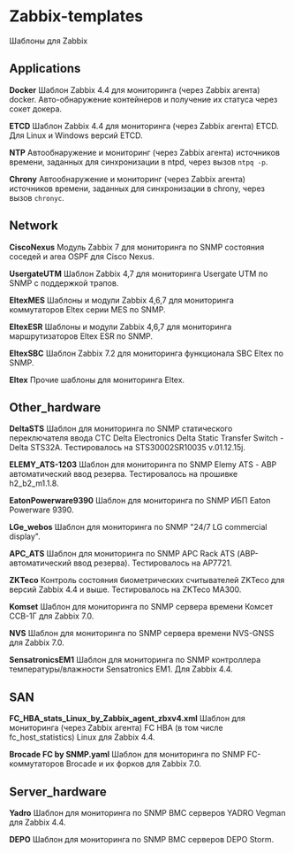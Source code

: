 # Zabbix-templates
Шаблоны для Zabbix

## Applications
**Docker**
Шаблон Zabbix 4.4 для мониторинга (через Zabbix агента) docker. Авто-обнаружение контейнеров и получение их статуса через сокет докера.

**ETCD**
Шаблон Zabbix 4.4 для мониторинга (через Zabbix агента) ETCD. Для Linux и Windows версий ETCD.

**NTP**
Автообнаружение и мониторинг (через Zabbix агента) источников времени, заданных для синхронизации в ntpd, через вызов `ntpq -p`.

**Chrony**
Автообнаружение и мониторинг (через Zabbix агента) источников времени, заданных для синхронизации в chrony, через вызов `chronyc`.



## Network
**CiscoNexus** Модуль Zabbix 7 для мониторинга по SNMP состояния соседей и area OSPF для Cisco Nexus.

**UsergateUTM** Шаблон Zabbix 4,7 для мониторинга Usergate UTM по SNMP с поддержкой трапов.

**EltexMES** Шаблоны и модули Zabbix 4,6,7 для мониторинга коммутаторов Eltex серии MES по SNMP.

**EltexESR** Шаблоны и модули Zabbix 4,6,7 для мониторинга маршрутизаторов Eltex ESR  по SNMP.

**EltexSBC** Шаблон Zabbix 7.2 для мониторинга функционала SBC Eltex по SNMP.

**Eltex** Прочие шаблоны для мониторинга Eltex.



## Other_hardware
**DeltaSTS** Шаблон для мониторинга по SNMP cтатического переключателя ввода СТС Delta Electronics Delta Static Transfer Switch - Delta STS32A. Тестировалось на STS30002SR10035 v.01.12.15j.

**ELEMY_ATS-1203** Шаблон для мониторинга по SNMP Elemy ATS - АВР автоматический ввод резерва. Тестировалось на прошивке h2_b2_m1.1.8.

**EatonPowerware9390** Шаблон для мониторинга по SNMP ИБП Eaton Powerware 9390.

**LGe_webos** Шаблон для мониторинга по SNMP "24/7 LG commercial display".

**APC_ATS** Шаблон для мониторинга по SNMP APC Rack ATS (АВР-автоматический ввод резерва). Тестировалось на AP7721.

**ZKTeco** Контроль состояния биометрических считывателей ZKTeco для версий Zabbix 4.4 и выше. Тестировалось на ZKTeco MA300.

**Komset** Шаблон для мониторинга по SNMP сервера времени Комсет ССВ-1Г для Zabbix 7.0.

**NVS** Шаблон для мониторинга по SNMP сервера времени NVS-GNSS для Zabbix 7.0.

**SensatronicsEM1** Шаблон для мониторинга по SNMP контроллера температуры/влажности Sensatronics EM1. Для Zabbix 4.4.



## SAN
**FC_HBA_stats_Linux_by_Zabbix_agent_zbxv4.xml** Шаблон для мониторинга (через Zabbix агента) FC HBA (в том числе fc_host_statistics) Linux для Zabbix 4.4.

**Brocade FC by SNMP.yaml** Шаблон для мониторинга по SNMP FC-коммутаторов Brocade и их форков для Zabbix 7.0.


## Server_hardware
**Yadro** Шаблон для мониторинга по SNMP BMC серверов YADRO Vegman для Zabbix 4.4.

**DEPO** Шаблон для мониторинга по SNMP BMC серверов DEPO Storm.



